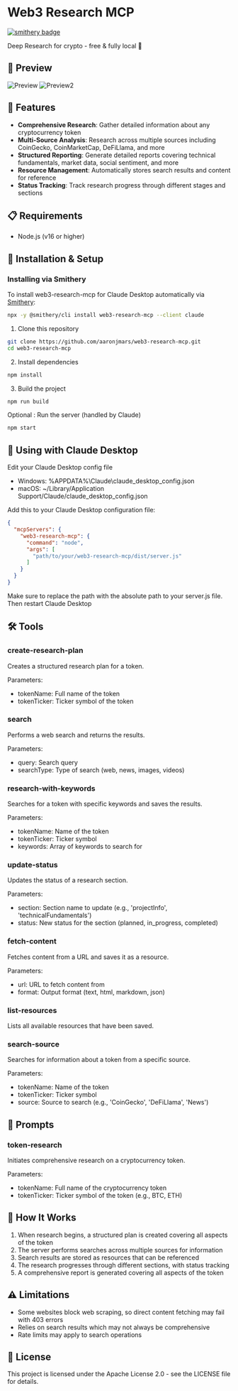 # Web3 Research MCP
[![smithery badge](https://smithery.ai/badge/web3-research-mcp)](https://smithery.ai/server/web3-research-mcp)

Deep Research for crypto - free & fully local 🧠

## 🚀 Preview

![Preview](https://i.imgur.com/b9WfMSk.png)
![Preview2](https://i.imgur.com/qjqvwmr.png)

## 🧠 Features

- **Comprehensive Research**: Gather detailed information about any cryptocurrency token
- **Multi-Source Analysis**: Research across multiple sources including CoinGecko, CoinMarketCap, DeFiLlama, and more
- **Structured Reporting**: Generate detailed reports covering technical fundamentals, market data, social sentiment, and more
- **Resource Management**: Automatically stores search results and content for reference
- **Status Tracking**: Track research progress through different stages and sections

## 📋 Requirements

- Node.js (v16 or higher)

## 🔧 Installation & Setup

### Installing via Smithery

To install web3-research-mcp for Claude Desktop automatically via [Smithery](https://smithery.ai/server/web3-research-mcp):

```bash
npx -y @smithery/cli install web3-research-mcp --client claude
```

1. Clone this repository

```bash
git clone https://github.com/aaronjmars/web3-research-mcp.git
cd web3-research-mcp
```

2. Install dependencies

```bash
npm install
```

3. Build the project

```bash
npm run build
```

Optional : Run the server (handled by Claude)

```bash
npm start
```

## 🔌 Using with Claude Desktop

Edit your Claude Desktop config file

- Windows: %APPDATA%\Claude\claude_desktop_config.json
- macOS: ~/Library/Application Support/Claude/claude_desktop_config.json

Add this to your Claude Desktop configuration file:

```json
{
  "mcpServers": {
    "web3-research-mcp": {
      "command": "node",
      "args": [
        "path/to/your/web3-research-mcp/dist/server.js"
      ]
    }
  }
}
```

Make sure to replace the path with the absolute path to your server.js file.
Then restart Claude Desktop

## 🛠️ Tools

### create-research-plan

Creates a structured research plan for a token.

Parameters:
- tokenName: Full name of the token
- tokenTicker: Ticker symbol of the token

### search

Performs a web search and returns the results.

Parameters:
- query: Search query
- searchType: Type of search (web, news, images, videos)

### research-with-keywords

Searches for a token with specific keywords and saves the results.

Parameters:
- tokenName: Name of the token
- tokenTicker: Ticker symbol
- keywords: Array of keywords to search for

### update-status

Updates the status of a research section.

Parameters:
- section: Section name to update (e.g., 'projectInfo', 'technicalFundamentals')
- status: New status for the section (planned, in_progress, completed)

### fetch-content

Fetches content from a URL and saves it as a resource.

Parameters:
- url: URL to fetch content from
- format: Output format (text, html, markdown, json)

### list-resources

Lists all available resources that have been saved.

### search-source

Searches for information about a token from a specific source.

Parameters:
- tokenName: Name of the token
- tokenTicker: Ticker symbol
- source: Source to search (e.g., 'CoinGecko', 'DeFiLlama', 'News')

## 📝 Prompts

### token-research

Initiates comprehensive research on a cryptocurrency token.

Parameters:
- tokenName: Full name of the cryptocurrency token
- tokenTicker: Ticker symbol of the token (e.g., BTC, ETH)

## 🧠 How It Works

1. When research begins, a structured plan is created covering all aspects of the token
2. The server performs searches across multiple sources for information
3. Search results are stored as resources that can be referenced
4. The research progresses through different sections, with status tracking
5. A comprehensive report is generated covering all aspects of the token

## ⚠️ Limitations

- Some websites block web scraping, so direct content fetching may fail with 403 errors
- Relies on search results which may not always be comprehensive
- Rate limits may apply to search operations

## 📄 License

This project is licensed under the Apache License 2.0 - see the LICENSE file for details.